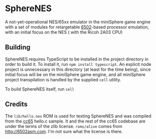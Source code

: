 # SphereNES

A not-yet-operational NES/65xx emulator in the miniSphere game engine with a set of modules for retargetable [6502](https://en.wikipedia.org/wiki/MOS_Technology_6502)-based processor emulation, with an initial focus on the NES ( with the Ricoh 2A03 CPU)

## Building
SphereNES requires TypeScript to be installed in the project directory in order to build it. To install it, run `npm install typescript`. An explicit node project is unnecessary in this directory (at least for the time being), since initial focus will be on the miniSphere game engine, and all miniSphere project transpilation is handled by the supplied `cell` utility.



To build SphereNES itself, run `cell`

## Credits
The `lib/hello.nes` ROM is used for testing SphereNES and was compiled from the [cc65](https://github.com/cc65/cc65) hello.c sample. It and the rest of the cc65 codebase are under the terms of the zlib license.
`roms/alive` comes from http://6502asm.com. I'm not sure what the license is there.